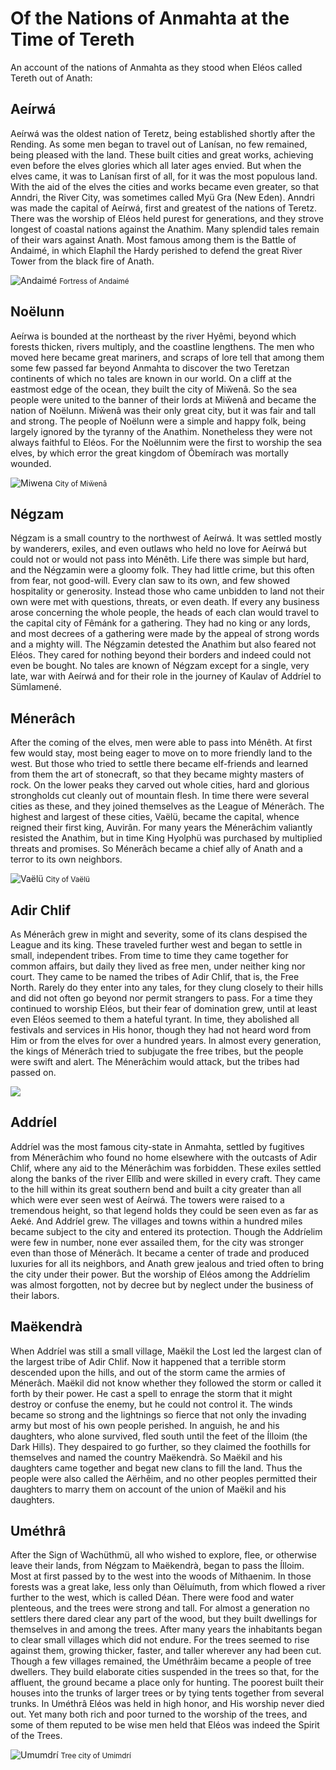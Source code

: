 # Of the Nations of Anmahta at the Time of Tereth

An account of the nations of Anmahta as they stood when Eléos called Tereth out of Anath:

## Aeírwá

Aeírwá was the oldest nation of Teretz, being established shortly after the Rending. As some men began to travel out of Lanísan, no few remained, being pleased with the land. These built cities and great works, achieving even before the elves glories which all later ages envied. But when the elves came, it was to Lanísan first of all, for it was the most populous land. With the aid of the elves the cities and works became even greater, so that Anndri, the River City, was sometimes called Myü Gra (New Eden). Anndri was made the capital of Aeírwá, first and greatest of the nations of Teretz. There was the worship of Eléos held purest for generations, and they strove longest of coastal nations against the Anathim. Many splendid tales remain of their wars against Anath. Most famous among them is the Battle of Andaimé, in which Elaphíl the Hardy perished to defend the great River Tower from the black fire of Anath.

![Andaimé](../media/andaime.png)
<small>Fortress of Andaimé</small>

## Noëlunn

Aeírwa is bounded at the northeast by the river Hyêmi, beyond which forests thicken, rivers multiply, and the coastline lengthens. The men who moved here became great mariners, and scraps of lore tell that among them some few passed far beyond Anmahta to discover the two Teretzan continents of which no tales are known in our world. On a cliff at the eastmost edge of the ocean, they built the city of Miẅenâ. So the sea people were united to the banner of their lords at Miẅenâ and became the nation of Noëlunn. Miẅenâ was their only great city, but it was fair and tall and strong. The people of Noëlunn were a simple and happy folk, being largely ignored by the tyranny of the Anathim. Nonetheless they were not always faithful to Eléos. For the Noëlunnim were the first to worship the sea elves, by which error the great kingdom of Ôbemírach was mortally wounded.

![Miwena](../media/miwena.jpeg)
<small>City of Miẅenâ</small>

## Négzam

Négzam is a small country to the northwest of Aeírwá. It was settled mostly by wanderers, exiles, and even outlaws who held no love for Aeírwá but could not or would not pass into Ménêth. Life there was simple but hard, and the Négzamin were a gloomy folk. They had little crime, but this often from fear, not good-will. Every clan saw to its own, and few showed hospitality or generosity. Instead those who came unbidden to land not their own were met with questions, threats, or even death. If every any business arose concerning the whole people, the heads of each clan would travel to the capital city of Fêmánk for a gathering. They had no king or any lords, and most decrees of a gathering were made by the appeal of strong words and a mighty will. The Négzamin detested the Anathim but also feared not Eléos. They cared for nothing beyond their borders and indeed could not even be bought. No tales are known of Négzam except for a single, very late, war with Aeírwá and for their role in the journey of Kaulav of Addríel to Sümlamené.

## Ménerâch

After the coming of the elves, men were able to pass into Ménêth. At first few would stay, most being eager to move on to more friendly land to the west. But those who tried to settle there became elf-friends and learned from them the art of stonecraft, so that they became mighty masters of rock. On the lower peaks they carved out whole cities, hard and glorious strongholds cut cleanly out of mountain flesh. In time there were several cities as these, and they joined themselves as the League of Ménerâch. The highest and largest of these cities, Vaëlü, became the capital, whence reigned their first king, Auvirân. For many years the Ménerâchim valiantly resisted the Anathim, but in time King Hyolphü was purchased by multiplied threats and promises. So Ménerâch became a chief ally of Anath and a terror to its own neighbors.

![Vaëlü](../media/vaelu.jpeg)
<small>City of Vaëlü</small>

## Adir Chlif 

As Ménerâch grew in might and severity, some of its clans despised the League and its king. These traveled further west and began to settle in small, independent tribes. From time to time they came together for common affairs, but daily they lived as free men, under neither king nor court. They came to be named the tribes of Adir Chlif, that is, the Free North. Rarely do they enter into any tales, for they clung closely to their hills and did not often go beyond nor permit strangers to pass. For a time they continued to worship Eléos, but their fear of domination grew, until at least even Eléos seemed to them a hateful tyrant. In time, they abolished all festivals and services in His honor, though they had not heard word from Him or from the elves for over a hundred years. In almost every generation, the kings of Ménerâch tried to subjugate the free tribes, but the people were swift and alert. The Ménerâchim would attack, but the tribes had passed on.

![](../media/ipmene.jpeg)

## Addríel

Addríel was the most famous city-state in Anmahta, settled by fugitives from Ménerâchim who found no home elsewhere with the outcasts of Adir Chlif, where any aid to the Ménerâchim was forbidden. These exiles settled along the banks of the river Ellîb and were skilled in every craft. They came to the hill within its great southern bend and built a city greater than all which were ever seen west of Aeírwá. The towers were raised to a tremendous height, so that legend holds they could be seen even as far as Aeké. And Addríel grew. The villages and towns within a hundred miles became subject to the city and entered its protection. Though the Addríelim were few in number, none ever assailed them, for the city was stronger even than those of Ménerâch. It became a center of trade and produced luxuries for all its neighbors, and Anath grew jealous and tried often to bring the city under their power. But the worship of Eléos among the Addríelim was almost forgotten, not by decree but by neglect under the business of their labors.

## Maëkendrà

When Addríel was still a small village, Maëkil the Lost led the largest clan of the largest tribe of Adir Chlif. Now it happened that a terrible storm descended upon the hills, and out of the storm came the armies of Ménerâch. Maëkil did not know whether they followed the storm or called it forth by their power. He cast a spell to enrage the storm that it might destroy or confuse the enemy, but he could not control it. The winds became so strong and the lightnings so fierce that not only the invading army but most of his own people perished. In anguish, he and his daughters, who alone survived, fled south until the feet of the Ílloim (the Dark Hills). They despaired to go further, so they claimed the foothills for themselves and named the country Maëkendrà. So Maëkil and his daughters came together and begat new clans to fill the land. Thus the people were also called the Aërhêim, and no other peoples permitted their daughters to marry them on account of the union of Maëkil and his daughters.

## Uméthrâ

After the Sign of Wachüthmü, all who wished to explore, flee, or otherwise leave their lands, from Négzam to Maëkendrà, began to pass the Ílloim. Most at first passed by to the west into the woods of Míthaenim. In those forests was a great lake, less only than Oëluímuth, from which flowed a river further to the west, which is called Déan. There were food and water plenteous, and the trees were strong and tall. For almost a generation no settlers there dared clear any part of the wood, but they built dwellings for themselves in and among the trees. After many years the inhabitants began to clear small villages which did not endure. For the trees seemed to rise against them, growing thicker, faster, and taller wherever any had been cut. Though a few villages remained, the Uméthrâim became a people of tree dwellers. They build elaborate cities suspended in the trees so that, for the affluent, the ground became a place only for hunting. The poorest built their houses into the trunks of larger trees or by tying tents together from several trunks. In Uméthrâ Eléos was held in high honor, and His worship never died out. Yet many both rich and poor turned to the worship of the trees, and some of them reputed to be wise men held that Eléos was indeed the Spirit of the Trees.

![Umumdrí](../media/umimdri.png)
<small>Tree city of Umimdrí</small>

## 

